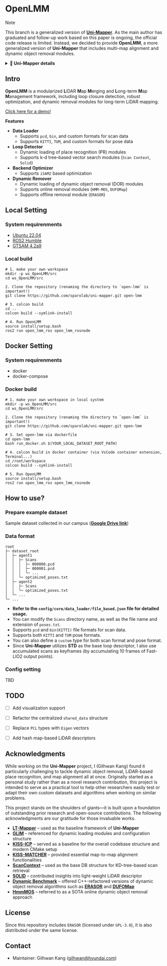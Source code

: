 # OpenLMM

> [!note]
> This branch is a generalized version of **[Uni-Mapper](https://ieeexplore.ieee.org/abstract/document/11057931)**. As the main author has graduated and follow-up work based on this paper is ongoing, the official code release is limited. Instead, we decided to provide **OpenLMM**, a more generalized version of **Uni-Mapper** that includes multi-map alignment and dynamic object removal modules.


<details>
<summary><b>📌 Uni-Mapper details</b></summary>

## Uni-mapper
[<img src="https://img.youtube.com/vi/SK0TU9Vy3Is/maxresdefault.jpg" alt="Uni-Mapper Youtube Video" width="100%">](https://www.youtube.com/watch?v=SK0TU9Vy3Is)

This repository is the official code of the paper:

> **Uni-Mapper: Unified Mapping Framework for Multi-modal LiDARs in Complex and Dynamic Environments**
>
> [Gilhwan Kang](https://scholar.google.com/citations?user=F6dY8DoAAAAJ&hl=ko), [Hogyun Kim](https://scholar.google.com/citations?user=t5UEbooAAAAJ&hl=ko), [Byunghee Choi](https://scholar.google.com/citations?user=JCJAwgIAAAAJ&hl=ko), [Seokhwan Jeong](https://scholar.google.com/citations?user=ZAO6skQAAAAJ&hl=ko), [Young-Sik Shin](https://scholar.google.com/citations?user=gGfBRawAAAAJ&hl=ko)&ast;, and [Younggun Cho](https://scholar.google.com/citations?user=W5MOKWIAAAAJ&hl=ko&oi=ao)&ast;. <br>
> &ast; Corresponding Authors. <br> 
>
> *Accepted in Transaction on Intelligent Vehicles* <br>


## Introduction
**Uni-mapper** is a map-merging framework for multi-modal LiDARs in complex and dynamic environments.
Our approach consists of three core components: dynamic object removal, dynamic-aware scene description, and multiple map alignment. A voxel-wise free space hash map is built to remove dynamic objects by combining sequential free spaces. This is integrated with a stable triangle descriptor (STD) to form DynaSTD, which preserves static points and is effective across multi-modal LiDARs. DynaSTD is used for pose graph optimizations in intra-session and inter-map loop closures, with a centralized anchor-node approach to reduce intra-session drift errors.



## Table of Contents
> **__Note__** The code will be released after the paper is accepted.
>
> **Setup**
> - Installation
> - Datasets
>
> **Example**
> - Merging multiple maps


## How to use
- refer the `workshop` branch


## Updates
- `25.05.31` : Accepted in Transaction on Intelligent Vehicles
- `24.10.09` : Resubmitted to T-IV
- `24.05.08` : Accepted in ICRAW on Future of Construction (3rd prize)



## Citation
```
@article{kang2025uni,
  title={Uni-Mapper: Unified Mapping Framework for Multi-modal LiDARs in Complex and Dynamic Environments},
  author={Kang, Gilhwan and Kim, Hogyun and Choi, Byunghee and Jeong, Seokhwan and Shin, Young-Sik and Cho, Younggun},
  journal={IEEE Transactions on Intelligent Vehicles},
  year={2025},
  publisher={IEEE}
}
```
</details>

## Intro
**OpenLMM** is a modularized **L**iDAR **M**ap **M**erging and **L**ong-term **M**ap **M**anagement framework, including loop closure detection, robust optimization, and dynamic removal modules for long-term LiDAR mapping.



[Click here for a demo!](https://gist.github.com/user-attachments/assets/73bade41-570d-447b-9831-6474bc97bbd3)



**Features**
- **Data Loader**
  - Supports `pcd`, `bin`, and custom formats for scan data
  - Supports `KITTI`, `TUM`, and custom formats for pose data
- **Loop Detector**
  - Dynamic loading of place recognition (PR) modules
  - Supports k-d tree–based vector search modules (`Scan Context`, `Solid`)
- **Backend Optimizer**
  - Supports `iSAM2` based optimization
- **Dynamic Remover**
  - Dynamic loading of dynamic object removal (DOR) modules
  - Supports online removal modules (`HMM-MOS`, `DUFOMap`)
  - Supports offline removal module (`ERASOR`)


## Local Setting
### System requirenments
- [Ubuntu 22.04](https://releases.ubuntu.com/jammy/)
- [ROS2 Humble](https://docs.ros.org/en/humble/index.html)
- [GTSAM 4.2a9](https://github.com/borglab/gtsam/releases/tag/4.2a9)


### Local build
```
# 1. make your own workspace
mkdir -p ws_OpenLMM/src
cd ws_OpenLMM/src

2. Clone the repository (renaming the directory to `open-lmm` is important!)
git clone https://github.com/sparolab/uni-mapper.git open-lmm

# 3. colcon build
cd ..
colcon build --symlink-install

# 4. Run OpenLMM
source install/setup.bash
ros2 run open_lmm_ros open_lmm_rosnode
```

## Docker Setting
### System requirenments
- docker
- docker-compose


### Docker build
```
# 1. make your own workspace in local system
mkdir -p ws_OpenLMM/src
cd ws_OpenLMM/src

2. Clone the repository (renaming the directory to `open-lmm` is important!)
git clone https://github.com/sparolab/uni-mapper.git open-lmm

# 3. Set open-lmm via dockerfile
cd open-lmm
bash run_docker.sh $(YOUR_LOCAL_DATASET_ROOT_PATH)

# 4. colcon build in docker container (via VsCode container extension, Terminal...)
cd /root/workspace
colcon build --symlink-install

# 5. Run OpenLMM
source install/setup.bash
ros2 run open_lmm_ros open_lmm_rosnode
```

## How to use?
### Prepare example dataset
Sample dataset collected in our campus (**[Google Drive link](https://drive.google.com/drive/folders/1MiwAkoHn0tzPc5O6FQhFEykhTY4JBqxU?usp=sharing)**)

### Data format
```
root
├─ dataset_root
│  ├─ agent1
│  │  ├─ Scans
│  │  │  ├─ 000000.pcd
│  │  │  ├─ 000001.pcd
│  │  │  └─ ...
│  │  └─ optimized_poses.txt
│  ├─ agent2
│  │  ├─ Scans
│  │  └─ optimized_poses.txt
│  └─ ...
└─ ...
```
- **Refer to the `config/core/data_loader/file_based.json` file for detailed usage.**
- You can modify the `Scans` directory name, as well as the file name and extension of `poses.txt`.
- Supports `pcd` and `bin(KITTI)` file formats for scan data.
- Supports both `KITTI` and `TUM` pose formats.
- You can also define a `custom` type for both scan format and pose format.
- Since **Uni-Mapper** utilizes **STD** as the base loop descriptor, I also use accumulated scans as keyframes (by accumulating 10 frames of Fast-LIO2 output points).

### Config setting
TBD


## TODO
- [ ] Add visualization support
- [ ] Refactor the centralized `shared_data` structure
- [ ] Replace `PCL` types with `Eigen` vectors
- [ ] Add hash map-based LiDAR descriptors


## Acknowledgments
While working on the **Uni-Mapper** project, I (Gilhwan Kang) found it particularly challenging to tackle dynamic object removal, LiDAR-based place recognition, and map alignment all at once. Originally started as a personal study rather than as a novel research contribution, this project is intended to serve as a practical tool to help other researchers easily test or adapt their own custom datasets and algorithms when working on similar problems.

This project stands on the shoulders of giants—it is built upon a foundation of outstanding prior research and open-source contributions. The following acknowledgments are our gratitude for those invaluable works.
- **[LT-Mapper](https://github.com/gisbi-kim/lt-mapper)** – used as the baseline framework of **Uni-Mapper**
- **[GLIM](https://github.com/koide3/glim)** – referenced for dynamic loading modules and configuration structure
- **[KISS-ICP](https://github.com/PRBonn/kiss-icp)** – served as a baseline for the overall codebase structure and modern CMake setup
- **[KISS-MATCHER](https://github.com/MIT-SPARK/KISS-Matcher)** – provided essential map-to-map alignment functionalities
- **[ScanContext](https://github.com/DanMcGann/scan_context)** – used as the base DB structure for KD-tree-based scan retrieval
- **[SOLID](https://github.com/sparolab/solid)** – contributed insights into light-weight LiDAR descriptor
- **[Dynamic Benchmark](https://github.com/KTH-RPL/DynamicMap_Benchmark)** – offered C++-refactored versions of dynamic object removal algorithms such as **[ERASOR](https://github.com/LimHyungTae/ERASOR)** and **[DUFOMap](https://github.com/Kin-Zhang/dufomap)**
- **[HmmMOS](https://github.com/vb44/HMM-MOS)** – referred to as a SOTA online dynamic object removal approach

## License
Since this repository includes `ERASOR` (licensed under `GPL-3.0`), it is also distributed under the same license.

## Contact
- Maintainer: Gilhwan Kang (gilhwan@hyundai.com)